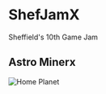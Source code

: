 # ShefJamX
Sheffield's 10th Game Jam

## Astro Minerx

![Home Planet](Project\X/Assets/Sprites/Terran.png)
